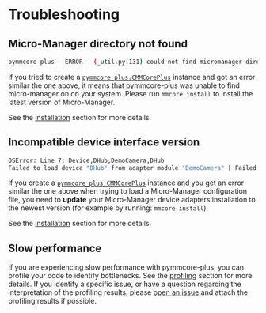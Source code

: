 # Troubleshooting

## Micro-Manager directory not found

```sh
pymmcore-plus - ERROR - (_util.py:131) could not find micromanager directory. Please run 'mmcore install'
```

If you tried to create a [`pymmcore_plus.CMMCorePlus`](api/cmmcoreplus.md)
instance and got an error similar the one above, it means that pymmcore-plus was
unable to find micro-manager on on your system. Please run `mmcore install` to
install the latest version of Micro-Manager.

See the [installation](install.md#installing-micro-manager-device-adapters)
section for more details.

## Incompatible device interface version

```sh
OSError: Line 7: Device,DHub,DemoCamera,DHub
Failed to load device "DHub" from adapter module "DemoCamera" [ Failed to load device adapter "DemoCamera" from "/Users/fdrgsp/Library/Application Support/pymmcore-plus/mm/Micro-Manager-2.0.1-20210715/libmmgr_dal_DemoCamera" [ Incompatible device interface version (required = 71; found = 70) ] ]
```

If you create a [`pymmcore_plus.CMMCorePlus`](api/cmmcoreplus.md) instance and
you get an error similar the one above when trying to load a Micro-Manager
configuration file, you need to **update** your Micro-Manager device adapters
installation to the newest version (for example by running: `mmcore install`).

See the [installation](install.md#installing-micro-manager-device-adapters)
section for more details.

## Slow performance

If you are experiencing slow performance with pymmcore-plus, you can profile
your code to identify bottlenecks.  See the [profiling](profiling.md) section
for more details. If you identify a specific issue, or have a question regarding
the interpretation of the profiling results, please
[open an issue](https://github.com/pymmcore-plus/pymmcore-plus/issues/new) and
attach the profiling results if possible.
